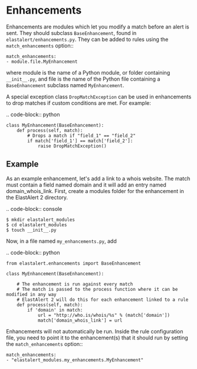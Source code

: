 Enhancements
============

Enhancements are modules which let you modify a match before an alert is sent. They should subclass ``BaseEnhancement``, found in ``elastalert/enhancements.py``.
They can be added to rules using the ``match_enhancements`` option::

    match_enhancements:
    - module.file.MyEnhancement

where module is the name of a Python module, or folder containing ``__init__.py``,
and file is the name of the Python file containing a ``BaseEnhancement`` subclass named ``MyEnhancement``.

A special exception class ```DropMatchException``` can be used in enhancements to drop matches if custom conditions are met. For example:

.. code-block:: python

    class MyEnhancement(BaseEnhancement):
        def process(self, match):
            # Drops a match if "field_1" == "field_2"
            if match['field_1'] == match['field_2']:
                raise DropMatchException()

Example
-------

As an example enhancement, let's add a link to a whois website. The match must contain a field named domain and it will 
add an entry named domain_whois_link. First, create a modules folder for the enhancement in the ElastAlert 2 directory.

.. code-block:: console

    $ mkdir elastalert_modules
    $ cd elastalert_modules
    $ touch __init__.py

Now, in a file named ``my_enhancements.py``, add


.. code-block:: python

    from elastalert.enhancements import BaseEnhancement

    class MyEnhancement(BaseEnhancement):

        # The enhancement is run against every match
        # The match is passed to the process function where it can be modified in any way
        # ElastAlert 2 will do this for each enhancement linked to a rule
        def process(self, match):
            if 'domain' in match:
                url = "http://who.is/whois/%s" % (match['domain'])
                match['domain_whois_link'] = url

Enhancements will not automatically be run. Inside the rule configuration file, you need to point it to the enhancement(s) that it should run
by setting the ``match_enhancements`` option::

    match_enhancements:
    - "elastalert_modules.my_enhancements.MyEnhancement"


